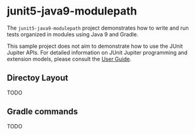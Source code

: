 # junit5-java9-modulepath

The `junit5-java9-modulepath` project demonstrates how to write and run tests
organized in modules using Java 9 and Gradle.

This sample project does not aim to demonstrate how to use the JUnit Jupiter APIs.
For detailed information on JUnit Jupiter programming and extension models,
please consult the [User Guide](http://junit.org/junit5/docs/current/user-guide/).

## Directoy Layout

TODO

## Gradle commands

TODO
